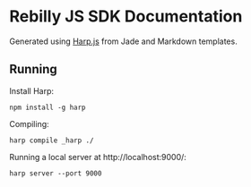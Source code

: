 # Rebilly JS SDK Documentation
Generated using [Harp.js](http://harpjs.com/) from Jade and Markdown templates.

## Running
Install Harp:
```
npm install -g harp
```

Compiling:
```
harp compile _harp ./
```

Running a local server at http://localhost:9000/:
```
harp server --port 9000
```
